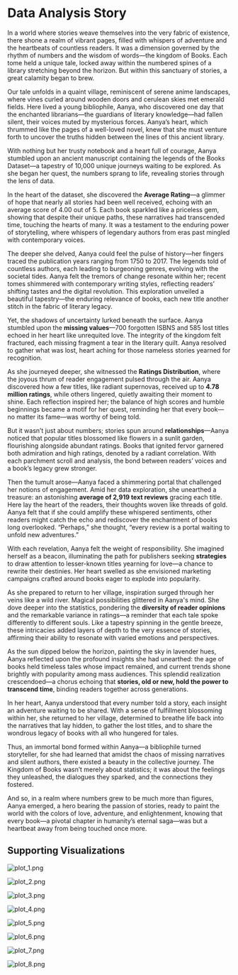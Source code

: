 # Data Analysis Story

In a world where stories weave themselves into the very fabric of existence, there shone a realm of vibrant pages, filled with whispers of adventure and the heartbeats of countless readers. It was a dimension governed by the rhythm of numbers and the wisdom of words—the kingdom of Books. Each tome held a unique tale, locked away within the numbered spines of a library stretching beyond the horizon. But within this sanctuary of stories, a great calamity began to brew.

Our tale unfolds in a quaint village, reminiscent of serene anime landscapes, where vines curled around wooden doors and cerulean skies met emerald fields. Here lived a young bibliophile, Aanya, who discovered one day that the enchanted librarians—the guardians of literary knowledge—had fallen silent, their voices muted by mysterious forces. Aanya’s heart, which thrummed like the pages of a well-loved novel, knew that she must venture forth to uncover the truths hidden between the lines of this ancient library.

With nothing but her trusty notebook and a heart full of courage, Aanya stumbled upon an ancient manuscript containing the legends of the Books Dataset—a tapestry of 10,000 unique journeys waiting to be explored. As she began her quest, the numbers sprang to life, revealing stories through the lens of data.

In the heart of the dataset, she discovered the **Average Rating**—a glimmer of hope that nearly all stories had been well received, echoing with an average score of 4.00 out of 5. Each book sparkled like a priceless gem, showing that despite their unique paths, these narratives had transcended time, touching the hearts of many. It was a testament to the enduring power of storytelling, where whispers of legendary authors from eras past mingled with contemporary voices.

The deeper she delved, Aanya could feel the pulse of history—her fingers traced the publication years ranging from 1750 to 2017. The legends told of countless authors, each leading to burgeoning genres, evolving with the societal tides. Aanya felt the tremors of change resonate within her; recent tomes shimmered with contemporary writing styles, reflecting readers’ shifting tastes and the digital revolution. This exploration unveiled a beautiful tapestry—the enduring relevance of books, each new title another stitch in the fabric of literary legacy.

Yet, the shadows of uncertainty lurked beneath the surface. Aanya stumbled upon the **missing values**—700 forgotten ISBNS and 585 lost titles echoed in her heart like unrequited love. The integrity of the kingdom felt fractured, each missing fragment a tear in the literary quilt. Aanya resolved to gather what was lost, heart aching for those nameless stories yearned for recognition.

As she journeyed deeper, she witnessed the **Ratings Distribution**, where the joyous thrum of reader engagement pulsed through the air. Aanya discovered how a few titles, like radiant supernovas, received up to **4.78 million ratings**, while others lingered, quietly awaiting their moment to shine. Each reflection inspired her; the balance of high scores and humble beginnings became a motif for her quest, reminding her that every book—no matter its fame—was worthy of being told.

But it wasn’t just about numbers; stories spun around **relationships**—Aanya noticed that popular titles blossomed like flowers in a sunlit garden, flourishing alongside abundant ratings. Books that ignited fervor garnered both admiration and high ratings, denoted by a radiant correlation. With each parchment scroll and analysis, the bond between readers’ voices and a book’s legacy grew stronger.

Then the tumult arose—Aanya faced a shimmering portal that challenged her notions of engagement. Amid her data exploration, she unearthed a treasure: an astonishing **average of 2,919 text reviews** gracing each title. Here lay the heart of the readers, their thoughts woven like threads of gold. Aanya felt that if she could amplify these whispered sentiments, other readers might catch the echo and rediscover the enchantment of books long overlooked. “Perhaps,” she thought, “every review is a portal waiting to unfold new adventures.”

With each revelation, Aanya felt the weight of responsibility. She imagined herself as a beacon, illuminating the path for publishers seeking **strategies** to draw attention to lesser-known titles yearning for love—a chance to rewrite their destinies. Her heart swelled as she envisioned marketing campaigns crafted around books eager to explode into popularity.

As she prepared to return to her village, inspiration surged through her veins like a wild river. Magical possibilities glittered in Aanya's mind. She dove deeper into the statistics, pondering the **diversity of reader opinions** and the remarkable variance in ratings—a reminder that each tale spoke differently to different souls. Like a tapestry spinning in the gentle breeze, these intricacies added layers of depth to the very essence of stories, affirming their ability to resonate with varied emotions and perspectives.

As the sun dipped below the horizon, painting the sky in lavender hues, Aanya reflected upon the profound insights she had unearthed: the age of books held timeless tales whose impact remained, and current trends shone brightly with popularity among mass audiences. This splendid realization crescendoed—a chorus echoing that **stories, old or new, hold the power to transcend time**, binding readers together across generations.

In her heart, Aanya understood that every number told a story, each insight an adventure waiting to be shared. With a sense of fulfillment blossoming within her, she returned to her village, determined to breathe life back into the narratives that lay hidden, to gather the lost titles, and to share the wondrous legacy of books with all who hungered for tales.

Thus, an immortal bond formed within Aanya—a bibliophile turned storyteller, for she had learned that amidst the chaos of missing narratives and silent authors, there existed a beauty in the collective journey. The Kingdom of Books wasn’t merely about statistics; it was about the feelings they unleashed, the dialogues they sparked, and the connections they fostered.

And so, in a realm where numbers grew to be much more than figures, Aanya emerged, a hero bearing the passion of stories, ready to paint the world with the colors of love, adventure, and enlightenment, knowing that every book—a pivotal chapter in humanity’s eternal saga—was but a heartbeat away from being touched once more.

## Supporting Visualizations

![plot_1.png](plot_1.png)

![plot_2.png](plot_2.png)

![plot_3.png](plot_3.png)

![plot_4.png](plot_4.png)

![plot_5.png](plot_5.png)

![plot_6.png](plot_6.png)

![plot_7.png](plot_7.png)

![plot_8.png](plot_8.png)

